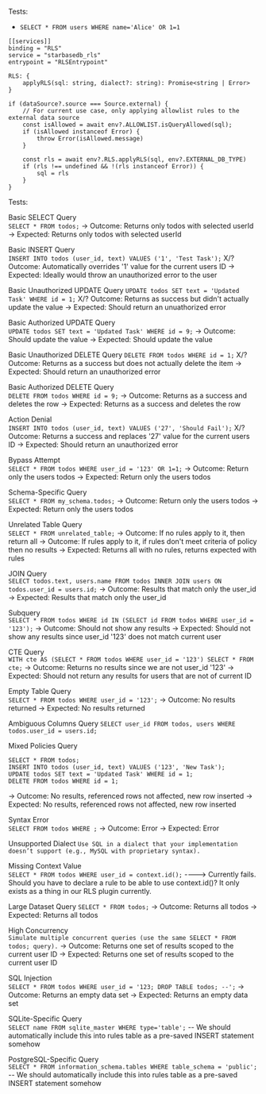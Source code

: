 
Tests:
- `SELECT * FROM users WHERE name='Alice' OR 1=1`

```
[[services]]
binding = "RLS"
service = "starbasedb_rls"
entrypoint = "RLSEntrypoint"
```

```
RLS: {
    applyRLS(sql: string, dialect?: string): Promise<string | Error>
}
```

```
if (dataSource?.source === Source.external) {
    // For current use case, only applying allowlist rules to the external data source
    const isAllowed = await env?.ALLOWLIST.isQueryAllowed(sql);
    if (isAllowed instanceof Error) {
        throw Error(isAllowed.message)
    }

    const rls = await env?.RLS.applyRLS(sql, env?.EXTERNAL_DB_TYPE)
    if (rls !== undefined && !(rls instanceof Error)) {
        sql = rls
    }
}
```

Tests:

Basic SELECT Query	
`SELECT * FROM todos;`
-> Outcome: Returns only todos with selected userId
-> Expected: Returns only todos with selected userId

Basic INSERT Query	
`INSERT INTO todos (user_id, text) VALUES ('1', 'Test Task');`
X/? Outcome: Automatically overrides '1' value for the current users ID
-> Expected: Ideally would throw an unauthorized error to the user

Basic Unauthorized UPDATE Query	
`UPDATE todos SET text = 'Updated Task' WHERE id = 1;`
X/? Outcome: Returns as success but didn't actually update the value
-> Expected: Should return an unuathorized error

Basic Authorized UPDATE Query	
`UPDATE todos SET text = 'Updated Task' WHERE id = 9;`
-> Outcome: Should update the value
-> Expected: Should update the value

Basic Unauthorized DELETE Query	
`DELETE FROM todos WHERE id = 1;`
X/? Outcome: Returns as a success but does not actually delete the item
-> Expected: Should return an unauthorized error

Basic Authorized DELETE Query	
`DELETE FROM todos WHERE id = 9;`
-> Outcome: Returns as a success and deletes the row
-> Expected: Returns as a success and deletes the row

Action Denial	
`INSERT INTO todos (user_id, text) VALUES ('27', 'Should Fail');`
X/? Outcome: Returns a success and replaces '27' value for the current users ID
-> Expected: Should return an unauthorized error

Bypass Attempt	
`SELECT * FROM todos WHERE user_id = '123' OR 1=1;`
-> Outcome: Return only the users todos
-> Expected: Return only the users todos

Schema-Specific Query	
`SELECT * FROM my_schema.todos;`
-> Outcome: Return only the users todos
-> Expected: Return only the users todos

Unrelated Table Query	
`SELECT * FROM unrelated_table;`
-> Outcome: If no rules apply to it, then return all
-> Outcome: If rules apply to it, if rules don't meet criteria of policy then no results
-> Expected: Returns all with no rules, returns expected with rules

JOIN Query	
`SELECT todos.text, users.name FROM todos INNER JOIN users ON todos.user_id = users.id;`
-> Outcome: Results that match only the user_id
-> Expected: Results that match only the user_id

Subquery	
`SELECT * FROM todos WHERE id IN (SELECT id FROM todos WHERE user_id = '123');`
-> Outcome: Should not show any results
-> Expected: Should not show any results since user_id '123' does not match current user

CTE Query	
`WITH cte AS (SELECT * FROM todos WHERE user_id = '123') SELECT * FROM cte;`
-> Outcome: Returns no results since we are not user_id '123'
-> Expected: Should not return any results for users that are not of current ID

Empty Table Query	
`SELECT * FROM todos WHERE user_id = '123';`
-> Outcome: No results returned
-> Expected: No results returned

Ambiguous Columns Query	
`SELECT user_id FROM todos, users WHERE todos.user_id = users.id;`

Mixed Policies Query	
```
SELECT * FROM todos;
INSERT INTO todos (user_id, text) VALUES ('123', 'New Task');
UPDATE todos SET text = 'Updated Task' WHERE id = 1;
DELETE FROM todos WHERE id = 1;
```
-> Outcome: No results, referenced rows not affected, new row inserted
-> Expected: No results, referenced rows not affected, new row inserted

Syntax Error	
`SELECT FROM todos WHERE ;`
-> Outcome: Error
-> Expected: Error

Unsupported Dialect	
`Use SQL in a dialect that your implementation doesn’t support (e.g., MySQL with proprietary syntax).`

Missing Context Value	
`SELECT * FROM todos WHERE user_id = context.id();`
----> Currently fails. Should you have to declare a rule to be able to use context.id()? It only exists as a thing in our RLS plugin currently.

Large Dataset Query	
`SELECT * FROM todos;`
-> Outcome: Returns all todos
-> Expected: Returns all todos

High Concurrency	
`Simulate multiple concurrent queries (use the same SELECT * FROM todos; query).`
-> Outcome: Returns one set of results scoped to the current user ID
-> Expected: Returns one set of results scoped to the current user ID

SQL Injection	
`SELECT * FROM todos WHERE user_id = '123; DROP TABLE todos; --';`
-> Outcome: Returns an empty data set
-> Expected: Returns an empty data set

SQLite-Specific Query	
`SELECT name FROM sqlite_master WHERE type='table';`
-- We should automatically include this into rules table as a pre-saved INSERT statement somehow

PostgreSQL-Specific Query	
`SELECT * FROM information_schema.tables WHERE table_schema = 'public';`
-- We should automatically include this into rules table as a pre-saved INSERT statement somehow
